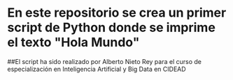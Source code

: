 # En este repositorio se crea un primer script de Python donde se imprime el texto "Hola Mundo"
##El script ha sido realizado por Alberto Nieto Rey para el curso de especialización en Inteligencia Artificial y Big Data en CIDEAD

